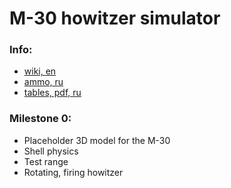 # M-30 howitzer simulator
### Info:
* [wiki, en](http://en.wikipedia.org/wiki/122_mm_howitzer_M1938_(M-30))
* [ammo, ru](https://ru.wikipedia.org/wiki/122-%D0%BC%D0%BC_%D0%B3%D0%B0%D1%83%D0%B1%D0%B8%D1%86%D0%B0_%D0%BE%D0%B1%D1%80%D0%B0%D0%B7%D1%86%D0%B0_1938_%D0%B3%D0%BE%D0%B4%D0%B0_(%D0%9C-30)#.D0.A5.D0.B0.D1.80.D0.B0.D0.BA.D1.82.D0.B5.D1.80.D0.B8.D1.81.D1.82.D0.B8.D0.BA.D0.B8_.D0.B8_.D1.81.D0.B2.D0.BE.D0.B9.D1.81.D1.82.D0.B2.D0.B0_.D0.B1.D0.BE.D0.B5.D0.BF.D1.80.D0.B8.D0.BF.D0.B0.D1.81.D0.BE.D0.B2)
* [tables, pdf, ru](https://mega.co.nz/#F!nUBACQqA!e3-R2Us068TaJe4yz___hw)

### Milestone 0:
* Placeholder 3D model for the M-30
* Shell physics
* Test range
* Rotating, firing howitzer
